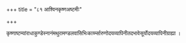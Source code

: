 +++
title = "८१ आश्विनकृष्णअष्टमीः"

+++

कृष्णाष्टम्यांराधाकुण्डेस्नानंमथुरामण्डलवासिभिःकार्य्म्सारुणोदयव्यापिनीतदभावेसूर्योदयव्यापिनीग्राह्या ।
